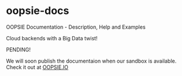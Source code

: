 # oopsie-docs
OOPSIE Documentation - Description, Help and Examples

Cloud backends with a Big Data twist!

PENDING!

We will soon publish the documentaion when our sandbox is available. Check it out at [OOPSIE.IO](http://oopsie.io)
